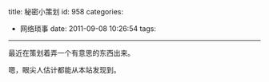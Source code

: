 title: 秘密小策划
id: 958
categories:
  - 网络琐事
date: 2011-09-08 10:26:54
tags:
---

最近在策划着弄一个有意思的东西出来。

嗯，眼尖人估计都能从本站发现到。